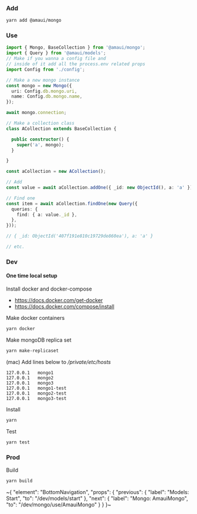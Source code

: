 
### Add

```sh
yarn add @amaui/mongo
```

### Use

```ts
import { Mongo, BaseCollection } from '@amaui/mongo';
import { Query } from '@amaui/models';
// Make if you wanna a config file and
// inside of it add all the process.env related props
import Config from './config';

// Make a new mongo instance
const mongo = new Mongo({
  uri: Config.db.mongo.uri,
  name: Config.db.mongo.name,
});

await mongo.connection;

// Make a collection class
class ACollection extends BaseCollection {

  public constructor() {
    super('a', mongo);
  }

}

const aCollection = new ACollection();

// Add
const value = await aCollection.addOne({ _id: new ObjectId(), a: 'a' });

// Find one
const item = await aCollection.findOne(new Query({
  queries: {
    find: { a: value._id },
  },
}));

// { _id: ObjectId('407f191e810c19729de860ea'), a: 'a' }

// etc.
```

### Dev

#### One time local setup

Install docker and docker-compose
- https://docs.docker.com/get-docker
- https://docs.docker.com/compose/install

Make docker containers

```sh
yarn docker
```

Make mongoDB replica set

```sh
yarn make-replicaset
```

(mac) Add lines below to */private/etc/hosts*

```
127.0.0.1   mongo1
127.0.0.1   mongo2
127.0.0.1   mongo3
127.0.0.1   mongo1-test
127.0.0.1   mongo2-test
127.0.0.1   mongo3-test
```

Install

```sh
yarn
```

Test

```sh
yarn test
```

### Prod

Build

```sh
yarn build
```

~{
  "element": "BottomNavigation",
  "props": {
    "previous": {
      "label": "Models: Start",
      "to": "/dev/models/start"
    },
    "next": {
      "label": "Mongo: AmauiMongo",
      "to": "/dev/mongo/use/AmauiMongo"
    }
  }
}~
